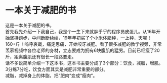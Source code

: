 # 一本关于减肥的书

这是一本关于减肥的书。<br>
首先我先介绍一下我自己，我是个一生下来就胖乎乎的程序员皮蛋儿。从16年开始坚持跑步，中间断断续续，19年年初买了个小米体脂秤，一上秤，天哪！160+斤！呜呼哀哉，痛定思痛，开始咬牙减肥。看了很多减肥的教学视频，非常羡慕视频中各位老师的身材，立志要成为拥有6块腹肌的猛男。目前已经瘦了20斤，距离腹肌还有很长一段路要走。<br>
话不多说简单介绍一下这本书，这本书主要分成了3个部分：饮食，减脂，增肌。<br>
3分练7分吃，饮食方面其实是减肥非常重要的部分。<br>
减脂，减掉身上的体脂，把“肥肉”变成“瘦肉”。<br>
